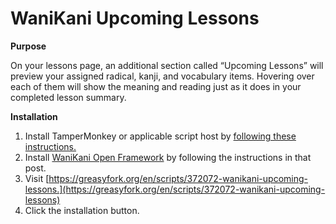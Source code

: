# WaniKani Upcoming Lessons
**Purpose**

On your lessons page, an additional section called “Upcoming Lessons” will preview your assigned radical, kanji, and vocabulary items. Hovering over each of them will show the meaning and reading just as it does in your completed lesson summary.

**Installation**

1. Install TamperMonkey or applicable script host by [following these instructions.](https://community.wanikani.com/t/visual-guide-on-how-to-install-a-userscript/12136)
2. Install [WaniKani Open Framework](https://community.wanikani.com/t/instructions-installing-wanikani-open-framework/28549) by following the instructions in that post.
3. Visit [https://greasyfork.org/en/scripts/372072-wanikani-upcoming-lessons.](https://greasyfork.org/en/scripts/372072-wanikani-upcoming-lessons)
4. Click the installation button.
